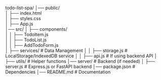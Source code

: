 todo-list-spa/
│── public/           
│   ├── index.html               
│   ├── styles.css             
│   ├── App.js                 
│── src/
│   ├── components/            
│   │   ├── TodoItem.js         
│   │   ├── TodoList.js     
│   │   ├── AddTodoForm.js    
│   ├── services/                # Data Management
│   │   ├── storage.js           # LocalStorage/IndexedDB service
│   │   ├── api.js               # If using backend API
│   ├── utils/                   # Helper functions
│── server/                      # Backend (if needed)
│   ├── server.js                # Express.js or FastAPI backend
│── package.json                 # Dependencies
│── README.md                    # Documentation
